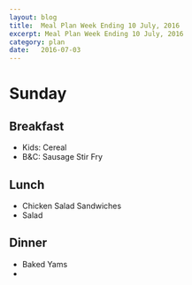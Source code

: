```yaml
---
layout: blog
title:  Meal Plan Week Ending 10 July, 2016
excerpt: Meal Plan Week Ending 10 July, 2016
category: plan
date:   2016-07-03
---
```

# Sunday
## Breakfast
* Kids: Cereal  
* B&C: Sausage Stir Fry

## Lunch
* Chicken Salad Sandwiches  
* Salad  

## Dinner
* Baked Yams  
* 
